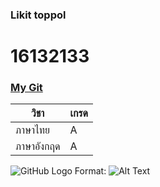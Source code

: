 ### Likit toppol

# 16132133
### [My Git](http://github.com)

 วิชา | เกรด
 ------------ | -------------
 ภาษาไทย | A
 ภาษาอังกฤด | A
 

![GitHub Logo](/Downloads/The-Lion-King.jpg)
Format: ![Alt Text](url)